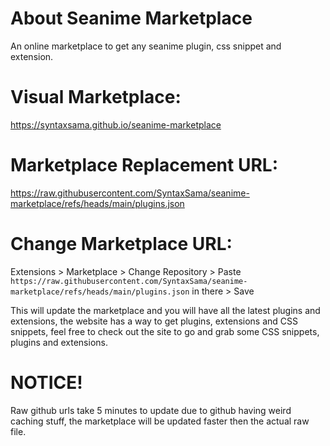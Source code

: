 # About Seanime Marketplace
An online marketplace to get any seanime plugin, css snippet and extension.

# Visual Marketplace:
https://syntaxsama.github.io/seanime-marketplace

# Marketplace Replacement URL:
https://raw.githubusercontent.com/SyntaxSama/seanime-marketplace/refs/heads/main/plugins.json

# Change Marketplace URL:
Extensions > Marketplace > Change Repository > Paste `https://raw.githubusercontent.com/SyntaxSama/seanime-marketplace/refs/heads/main/plugins.json` in there > Save

This will update the marketplace and you will have all the latest plugins and extensions, the website has a way to get plugins, extensions and CSS snippets, feel free to check out the site to go and grab some CSS snippets, plugins and extensions. 

# NOTICE!
Raw github urls take 5 minutes to update due to github having weird caching stuff, the marketplace will be updated faster then the actual raw file.

